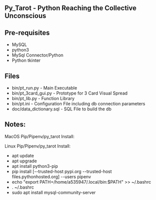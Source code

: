 ## Py_Tarot - Python Reaching the Collective Unconscious

## Pre-requisites

- MySQL
- python3 
- MySql Connector/Python
- Python tkinter

## Files

- bin/pt_run.py - Main Executable
- bin/pt_3card_gui.py - Prototype for 3 Card Visual Spread 
- bin/pt_lib.py - Function Library
- bin/pt.ini - Configuration File including db connection parameters
- doc/data_dictionary.sql - SQL File to build the db

## Notes:
MacOS Pip/Pipenv/py_tarot Install:

Linux Pip/Pipenv/py_tarot Install:

- apt update
- apt upgrade
- apt install python3-pip
- pip install [--trusted-host pypi.org --trusted-host files.pythonhosted.org]  --users pipenv 
- echo "export PATH=/home/a535947/.local/bin:$PATH" >> ~/.bashrc
- . ~/.bashrc
- sudo apt install mysql-community-server
